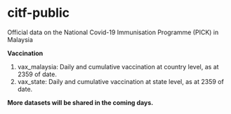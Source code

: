 # citf-public
Official data on the National Covid-​19 Immunisation Programme (PICK) in Malaysia

**Vaccination**
1) vax_malaysia: Daily and cumulative vaccination at country level, as at 2359 of date.
2) vax_state: Daily and cumulative vaccination at state level, as at 2359 of date.

**More datasets will be shared in the coming days.**
